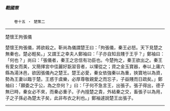 

##### 戰國策
　　`卷十五 ‧ 楚策二`

* * *

楚懷王拘張儀

楚懷王拘張儀，將欲殺之。靳尚為儀謂楚王曰：「拘張儀，秦王必怒。天下見楚之無秦也，楚必輕矣。」又謂王之幸夫人鄭袖曰：「子亦自知且賤于王乎？」鄭袖曰：「何也？」尚曰：「張儀者，秦王之忠信有功臣也。今楚拘之，秦王欲出之。秦王有愛女而美，又簡擇宮中佳麗好翫習音者，以懽從之；資之金玉寶器，奉以上庸六縣為湯沐邑，欲因張儀內之楚王。楚王必愛，秦女依強秦以為重，挾寶地以為資，勢為王妻以臨于楚。王惑于虞樂，必厚尊敬親愛之而忘子，子益賤而日疏矣。」鄭袖曰：「願委之于公，為之奈何？」曰：「子何不急言王，出張子。張子得出，德子無已時，秦女必不來，而秦必重子。子內擅楚之貴，外結秦之交，畜張子以為用，子之子孫必為楚太子矣，此非布衣之利也。」鄭袖遽說楚王出張子。

* * *

